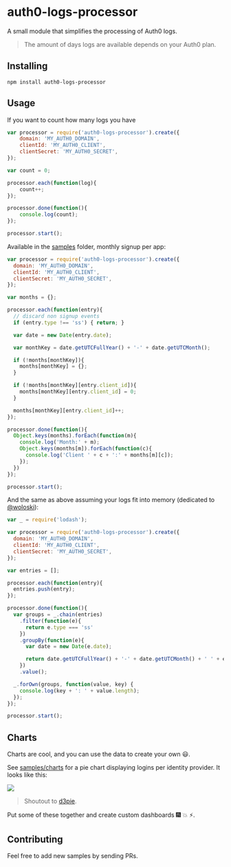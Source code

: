 auth0-logs-processor
========
A small module that simplifies the processing of Auth0 logs.

>The amount of days logs are available depends on your Auth0 plan.

Installing
------------
```Shell
npm install auth0-logs-processor
```

Usage
------------
If you want to count how many logs you have
```javascript
var processor = require('auth0-logs-processor').create({
    domain: 'MY_AUTH0_DOMAIN',
    clientId: 'MY_AUTH0_CLIENT',
    clientSecret: 'MY_AUTH0_SECRET',
});

var count = 0;

processor.each(function(log){
    count++;
});

processor.done(function(){
    console.log(count);
});

processor.start();
```

Available in the [samples](samples) folder, monthly signup per app:
```javascript
var processor = require('auth0-logs-processor').create({
  domain: 'MY_AUTH0_DOMAIN',
  clientId: 'MY_AUTH0_CLIENT',
  clientSecret: 'MY_AUTH0_SECRET',
});

var months = {};

processor.each(function(entry){
  // discard non signup events
  if (entry.type !== 'ss') { return; }

  var date = new Date(entry.date);

  var monthKey = date.getUTCFullYear() + '-' + date.getUTCMonth();

  if (!months[monthKey]){
    months[monthKey] = {};
  }

  if (!months[monthKey][entry.client_id]){
    months[monthKey][entry.client_id] = 0;
  }

  months[monthKey][entry.client_id]++;
});

processor.done(function(){
  Object.keys(months).forEach(function(m){
    console.log('Month:' + m);
    Object.keys(months[m]).forEach(function(c){
      console.log('Client ' + c + ':' + months[m][c]);
    });
  })
});

processor.start();
```

And the same as above assuming your logs fit into memory (dedicated to [@woloski](https://github.com/woloski)):
```javascript
var _ = require('lodash');

var processor = require('auth0-logs-processor').create({
  domain: 'MY_AUTH0_DOMAIN',
  clientId: 'MY_AUTH0_CLIENT',
  clientSecret: 'MY_AUTH0_SECRET',
});

var entries = [];

processor.each(function(entry){
  entries.push(entry);
});

processor.done(function(){
  var groups = _.chain(entries)
    .filter(function(e){
      return e.type === 'ss'
    })
    .groupBy(function(e){
      var date = new Date(e.date);

      return date.getUTCFullYear() + '-' + date.getUTCMonth() + ' ' + e.client_id;
    })
    .value();

  _.forOwn(groups, function(value, key) {
    console.log(key + ': ' + value.length);
  });
});

processor.start();
```

Charts
------
Charts are cool, and you can use the data to create your own :smiley:.

See [samples/charts](samples/charts) for a pie chart displaying logins per identity provider. It looks like this:

![](https://cldup.com/5frJxl3soL.png)

>Shoutout to [d3pie](hhttp://d3pie.org).

Put some of these together and create custom dashboards :fireworks: :boom: :zap:.

Contributing
------------
Feel free to add new samples by sending PRs.
